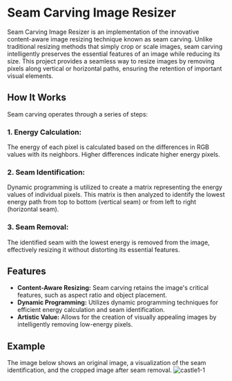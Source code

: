 # Seam Carving Image Resizer
Seam Carving Image Resizer is an implementation of the innovative content-aware image resizing technique known as seam carving. Unlike traditional resizing methods that simply crop or scale images, seam carving intelligently preserves the essential features of an image while reducing its size. This project provides a seamless way to resize images by removing pixels along vertical or horizontal paths, ensuring the retention of important visual elements.

## How It Works
Seam carving operates through a series of steps:

### 1. Energy Calculation:
The energy of each pixel is calculated based on the differences in RGB values with its neighbors. Higher differences indicate higher energy pixels.

### 2. Seam Identification:
Dynamic programming is utilized to create a matrix representing the energy values of individual pixels. This matrix is then analyzed to identify the lowest energy path from top to bottom (vertical seam) or from left to right (horizontal seam).

### 3. Seam Removal:
The identified seam with the lowest energy is removed from the image, effectively resizing it without distorting its essential features.

## Features
* **Content-Aware Resizing:** Seam carving retains the image's critical features, such as aspect ratio and object placement.
* **Dynamic Programming:** Utilizes dynamic programming techniques for efficient energy calculation and seam identification.
* **Artistic Value:** Allows for the creation of visually appealing images by intelligently removing low-energy pixels.

## Example
The image below shows an original image, a visualization of the seam identification, and the cropped image after seam removal.
![castle1-1](https://github.com/indiatoryy/C-Projects/assets/105636722/1d5c1c2c-05e5-41bb-bde6-5731b6718625)
